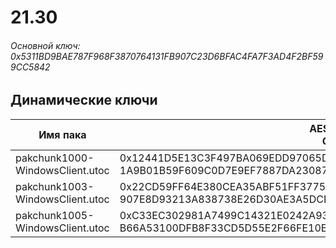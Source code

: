 # 21.30

###### Основной ключ: 0x5311BD9BAE787F968F3870764131FB907C23D6BFAC4FA7F3AD4F2BF599CC5842

## Динамические ключи

| Имя пака                              | AES Ключ</br>GUID                                                                                            | HiRes Текстуры |
|-----------------------------------|---------------------------------------------------------------------------------------------------------|-------------------|
| pakchunk1000-WindowsClient.utoc   | 0x12441D5E13C3F497BA069EDD97065D9645F64B485AAFABEA50E8CC205F6775F7</br>1A9B01B59F609C0D7E9EF7887DA23087 | ❌                 |
| pakchunk1003-WindowsClient.utoc   | 0x22CD59FF64E380CEA35ABF51FF37751386E32A10E75A669EEEB8D6F94214E587</br>907E8D93213A838738E26D30AE3A5DCB | ❌                 |
| pakchunk1005-WindowsClient.utoc   | 0xC33EC302981A7499C14321E0242A938976100111FC356A5A213F334898882548</br>B66A53100DFB8F33CD5D55E2F66FE10E | ❌                 |
